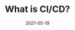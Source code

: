 ---
contentPage: /guides/ci-cd/ci-cd-what-is
date: '2021-05-19'
lastmod: '2021-06-15'
layout: single
title: What is CI/CD?
weight: 4
---